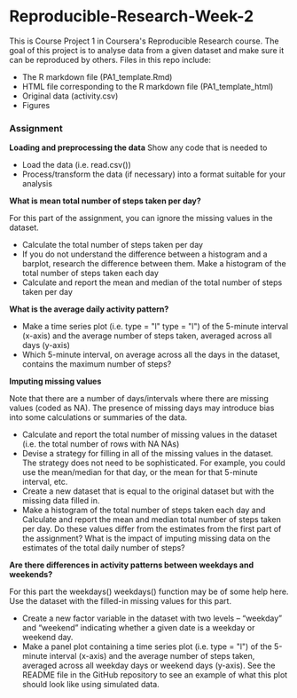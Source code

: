 # Reproducible-Research-Week-2

This is Course Project 1 in Coursera's Reproducible Research course. The goal of this project is to analyse data from a given dataset and make sure it can be reproduced by others. Files in this repo include:
- The R markdown file (PA1_template.Rmd)
- HTML file corresponding to the R markdown file (PA1_template_html)
- Original data (activity.csv)
- Figures 

### Assignment

**Loading and preprocessing the data**
Show any code that is needed to
  * Load the data (i.e. read.csv())
  * Process/transform the data (if necessary) into a format suitable for your analysis

**What is mean total number of steps taken per day?**

For this part of the assignment, you can ignore the missing values in the dataset.

  * Calculate the total number of steps taken per day
  * If you do not understand the difference between a histogram and a barplot, research the difference between them. Make a histogram of      the total number of steps taken each day
  * Calculate and report the mean and median of the total number of steps taken per day

**What is the average daily activity pattern?**

  * Make a time series plot (i.e. 
type = "l"
type = "l") of the 5-minute interval (x-axis) and the average number of steps taken, averaged across all days (y-axis)
  * Which 5-minute interval, on average across all the days in the dataset, contains the maximum number of steps?


**Imputing missing values**

Note that there are a number of days/intervals where there are missing values (coded as NA). The presence of missing days may introduce bias into some calculations or summaries of the data.

  * Calculate and report the total number of missing values in the dataset (i.e. the total number of rows with 
NA
NAs)
  * Devise a strategy for filling in all of the missing values in the dataset. The strategy does not need to be sophisticated. For example, you could use the mean/median for that day, or the mean for that 5-minute interval, etc.
  * Create a new dataset that is equal to the original dataset but with the missing data filled in.
  * Make a histogram of the total number of steps taken each day and Calculate and report the mean and median total number of steps taken per day. Do these values differ from the estimates from the first part of the assignment? What is the impact of imputing missing data on the estimates of the total daily number of steps?

**Are there differences in activity patterns between weekdays and weekends?**

For this part the weekdays() weekdays() function may be of some help here. Use the dataset with the filled-in missing values for this part.

  * Create a new factor variable in the dataset with two levels – “weekday” and “weekend” indicating whether a given date is a weekday or weekend day.
  * Make a panel plot containing a time series plot (i.e. type = "l") of the 5-minute interval (x-axis) and the average number of steps taken, averaged across all weekday days or weekend days (y-axis). See the README file in the GitHub repository to see an example of what this plot should look like using simulated data.
